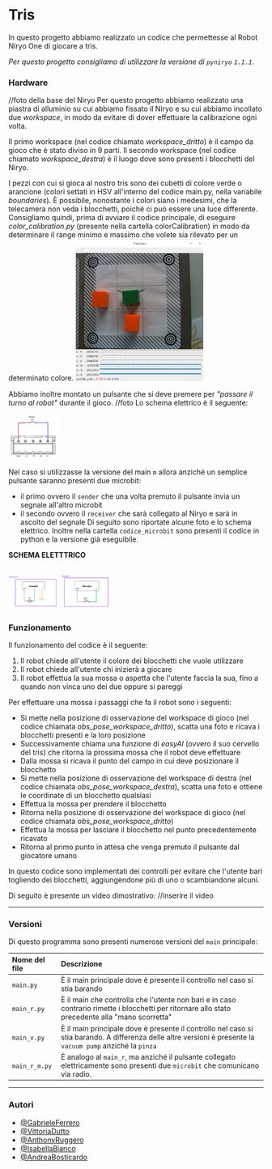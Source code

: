
# Tris

In questo progetto abbiamo realizzato un codice che permettesse al Robot Niryo One di giocare a tris. 

_Per questo progetto consigliamo di utilizzare la versione di `pyniryo` `1.1.1`_.

### Hardware
//foto della base del Niryo
Per questo progetto abbiamo realizzato una piastra di alluminio su cui abbiamo fissato il Niryo e su cui abbiamo incollato due _workspace_, in modo da evitare di dover effettuare la calibrazione ogni volta.

Il primo workspace (nel codice chiamato _workspace_dritto_) è il campo da gioco che è stato diviso in 9 parti.
Il secondo workspace (nel codice chiamato _workspace_destra_) è il luogo dove sono presenti i blocchetti del Niryo.

I pezzi con cui si gioca al nostro tris sono dei cubetti di colore verde o arancione (colori settati in HSV all'interno del codice main.py, nella variabile _boundaries_). È possibile, nonostante i colori siano i medesimi, che la telecamera non veda i blocchetti, poiché ci può essere una luce differente.
Consigliamo quindi, prima di avviare il codice principale, di eseguire _color_calibration.py_ (presente nella cartella colorCalibration) in modo da determinare il range minimo e massimo che volete sia rilevato per un determinato colore.
<img src="./immagini/color_calibration.png" width="50%">

Abbiamo inoltre montato un pulsante che si deve premere per _"passare il turno al robot"_ durante il gioco.
//foto
Lo schema elettrico è il seguente:

<img src="./immagini/schema_elettrico.png" width="20%">

Nel caso si utilizzasse la versione del main `m` allora anziché un semplice pulsante saranno presenti due microbit: 
- il primo ovvero il `sender` che una volta premuto il pulsante invia un segnale all'altro microbit
- il secondo ovvero il `receiver` che sarà collegato al Niryo e sarà in ascolto del segnale
Di seguito sono riportate alcune foto e lo schema elettrico. Inoltre nella cartella `codice_microbit` sono presenti il codice in python e la versione già eseguibile.

**SCHEMA ELETTTRICO**

<img src="./immagini/receiver_microbit.png" width="20%"><img src="./immagini/sender_microbit.png" width="20%">
---

### Funzionamento

Il funzionamento del codice è il seguente:
1. Il robot chiede all'utente il colore dei blocchetti che vuole utilizzare
2. Il robot chiede all'utente chi inizierà a giocare
3. Il robot effettua la sua mossa o aspetta che l'utente faccia la sua, fino a quando non vinca uno dei due oppure si pareggi

Per effettuare una mossa i passaggi che fa il robot sono i seguenti:
- Si mette nella posizione di osservazione del workspace di gioco (nel codice chiamata _obs_pose_workspace_dritto_), scatta una foto e ricava i blocchetti presenti e la loro posizione
- Successivamente chiama una funzione di _easyAI_ (ovvero il suo cervello del tris) che ritorna la prossima mossa che il robot deve effettuare
- Dalla mossa si ricava il punto del campo in cui deve posizionare il blocchetto
- Si mette nella posizione di osservazione del workspace di destra (nel codice chiamata _obs_pose_workspace_destra_), scatta una foto e ottiene le coordinate di un blocchetto qualsiasi
- Effettua la mossa per prendere il blocchetto
- Ritorna nella posizione di osservazione del workspace di gioco (nel codice chiamata _obs_pose_workspace_dritto_)
- Effettua la mossa per lasciare il blocchetto nel punto precedentemente ricavato
- Ritorna al primo punto in attesa che venga premuto il pulsante dal giocatore umano

In questo codice sono implementati dei controlli per evitare che l'utente bari togliendo dei blocchetti, aggiungendone più di uno o scambiandone alcuni.

Di seguito è presente un video dimostrativo:
//inserire il video

---

### Versioni
Di questo programma sono presenti numerose versioni del `main` principale:

| Nome del file | Descrizione     | 
| :-------- | :------- |
| `main.py` | È il main principale dove è presente il controllo nel caso si stia barando |
| `main_r.py` | È il main che controlla che l'utente non bari e in caso contrario rimette i blocchetti per ritornare allo stato precedente alla "mano scorretta" |
| `main_v.py` | È il main principale dove è presente il controllo nel caso si stia barando. A differenza delle altre versioni è presente la `vacuum pump` anziché la `pinza`|
| `main_r_m.py` | È analogo al `main_r`, ma anziché il pulsante collegato elettricamente sono presenti due `microbit` che comunicano via radio. |

---

### Autori
- [@GabrieleFerrero](https://github.com/GabrieleFerrero)
- [@VittoriaDutto](https://github.com/vikydutto)
- [@AnthonyRuggero](https://github.com/AnthonyRuggero)
- [@IsabellaBianco](https://github.com/IsabellaBianco)
- [@AndreaBosticardo](https://github.com/Bosticardo-Andrea)
